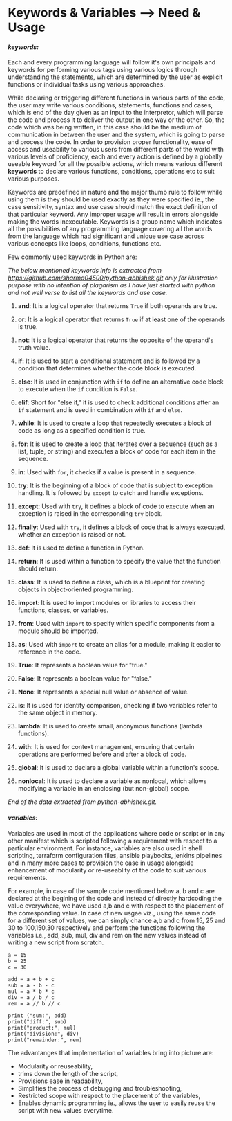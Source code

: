 # Keywords & Variables -->  Need & Usage

#### *keywords:*

Each and every programming language will follow it's own principals and keywords for performing various tags using various logics through understanding the statements, which are determined by the user as explicit functions or individual tasks using various approaches. 

While declaring or triggering different functions in various parts of the code, the user may write various conditions, statements, functions and cases, which is end of the day given as an input to the interpretor, which will parse the code and process it to deliver the output in one way or the other. So, the code which was being written, in this case should be the medium of communication in between the user and the system, which is going to parse and process the code. In order to provision proper functionality, ease of access and useability to various users from different parts of the world with various levels of proficiency, each and every action is defined by a globally useable keyword for all the possible actions, which means various different **keywords** to declare various functions, conditions, operations etc to suit various purposes.

Keywords are predefined in nature and the major thumb rule to follow while using them is they should be used exactly as they were specified ie., the case sensitivity, syntax and use case should match the exact definition of that particular keyword. Any improper usage will result in errors alongside making the words inexecutable. Keywords is a group name which indicates all the possibilities of any programming language covering all the words from the language which had significant and unique use case across various concepts like loops, conditions, functions etc.

Few commonly used keywords in Python are:

*The below mentioned keywords info is extracted from https://github.com/sharma04500/python-abhishek.git only for illustration purpose with no intention of plagarism as I have just started with python and not well verse to list all the keywords and use case.*

1. **and**: It is a logical operator that returns `True` if both operands are true.

2. **or**: It is a logical operator that returns `True` if at least one of the operands is true.

3. **not**: It is a logical operator that returns the opposite of the operand's truth value.

4. **if**: It is used to start a conditional statement and is followed by a condition that determines whether the code block is executed.

5. **else**: It is used in conjunction with `if` to define an alternative code block to execute when the `if` condition is `False`.

6. **elif**: Short for "else if," it is used to check additional conditions after an `if` statement and is used in combination with `if` and `else`.

7. **while**: It is used to create a loop that repeatedly executes a block of code as long as a specified condition is true.

8. **for**: It is used to create a loop that iterates over a sequence (such as a list, tuple, or string) and executes a block of code for each item in the sequence.

9. **in**: Used with `for`, it checks if a value is present in a sequence.

10. **try**: It is the beginning of a block of code that is subject to exception handling. It is followed by `except` to catch and handle exceptions.

11. **except**: Used with `try`, it defines a block of code to execute when an exception is raised in the corresponding `try` block.

12. **finally**: Used with `try`, it defines a block of code that is always executed, whether an exception is raised or not.

13. **def**: It is used to define a function in Python.

14. **return**: It is used within a function to specify the value that the function should return.

15. **class**: It is used to define a class, which is a blueprint for creating objects in object-oriented programming.

16. **import**: It is used to import modules or libraries to access their functions, classes, or variables.

17. **from**: Used with `import` to specify which specific components from a module should be imported.

18. **as**: Used with `import` to create an alias for a module, making it easier to reference in the code.

19. **True**: It represents a boolean value for "true."

20. **False**: It represents a boolean value for "false."

21. **None**: It represents a special null value or absence of value.

22. **is**: It is used for identity comparison, checking if two variables refer to the same object in memory.

23. **lambda**: It is used to create small, anonymous functions (lambda functions).

24. **with**: It is used for context management, ensuring that certain operations are performed before and after a block of code.

25. **global**: It is used to declare a global variable within a function's scope.

26. **nonlocal**: It is used to declare a variable as nonlocal, which allows modifying a variable in an enclosing (but non-global) scope.

*End of the data extracted from python-abhishek.git.*

#### *variables:*

Variables are used in most of the applications where code or script or in any other manifest which is scripted following a requirement with respect to a particular environment. For instance, variables are also used in shell scripting, terraform configuration files, ansible playbooks, jenkins pipelines and in many more cases to provision the ease in usage alongside enhancement of modularity or re-useablity of the code to suit various requirements.

For example, in case of the sample code mentioned below a, b and c are declared at the begining of the code and instead of directly hardcoding the value everywhere, we have used a,b and c with respect to the placement of the corresponding value. In case of new usgae viz., using the same code for a different set of values, we can simply chance a,b and c from 15, 25 and 30 to 100,150,30 respectively and perform the functions following the variables i.e., add, sub, mul, div and rem on the new values instead of writing a new script from scratch.

```
a = 15
b = 25
c = 30

add = a + b + c
sub = a - b - c
mul = a * b * c
div = a / b / c
rem = a // b // c

print ("sum:", add)
print("diff:", sub)
print("product:", mul)
print("division:", div)
print("remainder:", rem)
```

The advantanges that implementation of variables bring into picture are:
* Modularity or reuseability,
* trims down the length of the script,
* Provisions ease in readability,
* Simplifies the process of debugging and troubleshooting,
* Restricted scope with respect to the placement of the variables,
* Enables dynamic programming ie., allows the user to easily reuse the script with new values everytime.